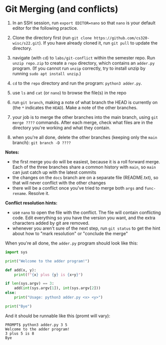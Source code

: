 # Git Merging (and conflicts)

1. In an SSH session, run `export EDITOR=nano` so that `nano` is your default editor for the following practice.

2. Clone the directory first (run `git clone https://github.com/cs320-wisc/s22.git`). If you have already cloned it, run `git pull` to update the directory.

3. navigate (with `cd`) to `labs/git-conflict` within the semester repo.  Run `unzip repo.zip` to create a `repo` directory, which contains an `adder.py` program. (If you cannot run `unzip` correctly, try to install unzip by running `sudo apt install unzip`.)

4. `cd` to the `repo` directory and run the program: `python3 adder.py`.

5. use `ls` and `cat` (or `nano`) to browse the file(s) in the repo

6. run `git branch`, making a note of what branch the HEAD is currently on (the `*` indicates the `HEAD`).  Make a note of the other branches.

7. your job is to merge the other branches into the main branch, using `git merge ????` commands.  After each merge, check what files are in the directory you're working and what they contain.

8. when you're all done, delete the other branches (keeping only the `main` branch): `git branch -D ????`

**Notes:**

* the first merge you do will be easiest, because it is a roll forward merge.  Each of the three branches share a common history with `main`, so `main` can just catch up with the latest commits
* the changes on the `docs` branch are on a separate file (README.txt), so that will never conflict with the other changes
* there will be a conflict once you've tried to merge both `args` and `func-rename`.  Resolve it.

**Conflict resolution hints:**

* use `nano` to open the file with the conflict.  The file will contain conflicting code.  Edit everything so you have the version you want, and the extra characters added by git are removed.
* whenever you aren't sure of the next step, run `git status` to get the hint about how to "mark resolution" or "conclude the merge"

When you're all done, the `adder.py` program should look like this:

```python
import sys

print("Welcome to the adder program!")

def add(x, y):
    print(f"{x} plus {y} is {x+y}")

if len(sys.argv) == 3:
    add(int(sys.argv[1]), int(sys.argv[2]))
else:
    print("Usage: python3 adder.py <x> <y>")

print("Bye")
```

And it should be runnable like this (promt will vary):

```
PROMPT$ python3 adder.py 3 5
Welcome to the adder program!
3 plus 5 is 8
Bye

```
